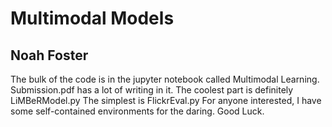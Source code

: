 # Multimodal Models
## Noah Foster
The bulk of the code is in the jupyter notebook called Multimodal Learning.
Submission.pdf has a lot of writing in it. 
The coolest part is definitely LiMBeRModel.py
The simplest is FlickrEval.py
For anyone interested, I have some self-contained environments for the daring. 
Good Luck. 
